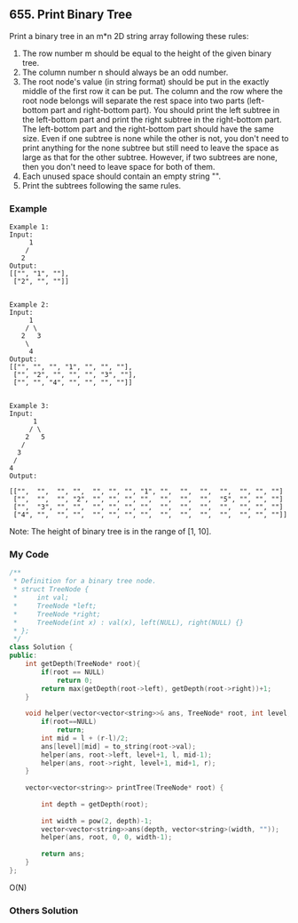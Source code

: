 ## 655. Print Binary Tree

Print a binary tree in an m*n 2D string array following these rules:
1. The row number m should be equal to the height of the given binary tree.
2. The column number n should always be an odd number.
3. The root node's value (in string format) should be put in the exactly middle of the first row it can be put. The column and the row where the root node belongs will separate the rest space into two parts (left-bottom part and right-bottom part). You should print the left subtree in the left-bottom part and print the right subtree in the right-bottom part. The left-bottom part and the right-bottom part should have the same size. Even if one subtree is none while the other is not, you don't need to print anything for the none subtree but still need to leave the space as large as that for the other subtree. However, if two subtrees are none, then you don't need to leave space for both of them.
4. Each unused space should contain an empty string "".
5. Print the subtrees following the same rules.

### Example

```
Example 1:
Input:
     1
    /
   2
Output:
[["", "1", ""],
 ["2", "", ""]]


Example 2:
Input:
     1
    / \
   2   3
    \
     4
Output:
[["", "", "", "1", "", "", ""],
 ["", "2", "", "", "", "3", ""],
 ["", "", "4", "", "", "", ""]]


Example 3:
Input:
      1
     / \
    2   5
   / 
  3 
 / 
4 
Output:

[["",  "",  "", "",  "", "", "", "1", "",  "",  "",  "",  "", "", ""]
 ["",  "",  "", "2", "", "", "", "",  "",  "",  "",  "5", "", "", ""]
 ["",  "3", "", "",  "", "", "", "",  "",  "",  "",  "",  "", "", ""]
 ["4", "",  "", "",  "", "", "", "",  "",  "",  "",  "",  "", "", ""]]
```
Note: The height of binary tree is in the range of [1, 10].

### My Code
```c++
/**
 * Definition for a binary tree node.
 * struct TreeNode {
 *     int val;
 *     TreeNode *left;
 *     TreeNode *right;
 *     TreeNode(int x) : val(x), left(NULL), right(NULL) {}
 * };
 */
class Solution {
public:
    int getDepth(TreeNode* root){
        if(root == NULL)
            return 0;
        return max(getDepth(root->left), getDepth(root->right))+1;
    }
    
    void helper(vector<vector<string>>& ans, TreeNode* root, int level, int l, int r){
        if(root==NULL)
            return;
        int mid = l + (r-l)/2;
        ans[level][mid] = to_string(root->val);
        helper(ans, root->left, level+1, l, mid-1);
        helper(ans, root->right, level+1, mid+1, r);
    }
    
    vector<vector<string>> printTree(TreeNode* root) {
        
        int depth = getDepth(root);
        
        int width = pow(2, depth)-1;
        vector<vector<string>>ans(depth, vector<string>(width, ""));
        helper(ans, root, 0, 0, width-1);
        
        return ans;
    }
};
```
O(N)

### Others Solution
```c++
```

